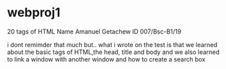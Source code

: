 # webproj1
20 tags of HTML 
Name Amanuel Getachew
ID   007/Bsc-B1/19

i dont remimder that much but..
what i wrote on the test is that we learned about the basic tags of HTML,the head, title and body and we also learned to link a window with another window and how to create a search box

